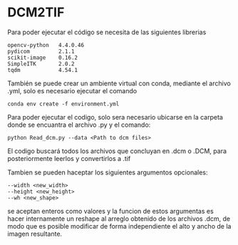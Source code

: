 # DCM2TIF
Para poder ejecutar el código se necesita de las siguientes librerias
```
opencv-python   4.4.0.46
pydicom         2.1.1
scikit-image    0.16.2
SimpleITK       2.0.2
tqdm            4.54.1
```
También se puede crear un ambiente virtual con conda, mediante el archivo .yml, 
solo es necesario ejecutar el comando
```
conda env create -f environment.yml
```
Para poder ejecutar el codigo, solo sera necesario ubicarse en la carpeta donde se
encuantra el archivo .py y el comando:
```
python Read_dcm.py --data <Path to dcm files>
```
El codigo buscará todos los archivos que concluyan en .dcm o .DCM, para 
posteriormente leerlos y convertirlos a .tif

Tambien se pueden haceptar los siguientes argumentos opcionales:
```
--width <new_width>
--height <new_height>
--wh <new_shape>
```
se aceptan enteros como valores y la funcion de estos argumentas es hacer internamente 
un reshape al arreglo obtenido de los archivos .dcm, de modo que es posible modificar 
de forma independiente el alto y ancho de la imagen resultante.
